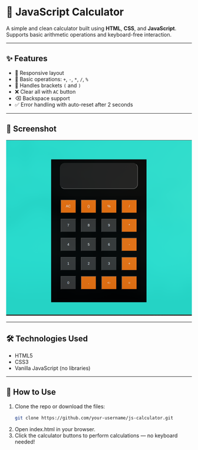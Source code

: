 # 🔢 JavaScript Calculator

A simple and clean calculator built using **HTML**, **CSS**, and **JavaScript**.  
Supports basic arithmetic operations and keyboard-free interaction.

---

## ✨ Features

- 📱 Responsive layout
- 🧮 Basic operations: `+`, `-`, `*`, `/`, `%`
- 🧠 Handles brackets `(` and `)`
- ❌ Clear all with `AC` button
- ⌫ Backspace support
- ✅ Error handling with auto-reset after 2 seconds

---

## 📸 Screenshot

![Calculator Screenshot](image.png)

---

## 🛠️ Technologies Used

- HTML5
- CSS3
- Vanilla JavaScript (no libraries)

---

## 🚀 How to Use

1. Clone the repo or download the files:
   ```bash
   git clone https://github.com/your-username/js-calculator.git
2. Open index.html in your browser.
3. Click the calculator buttons to perform calculations — no keyboard 
   needed!